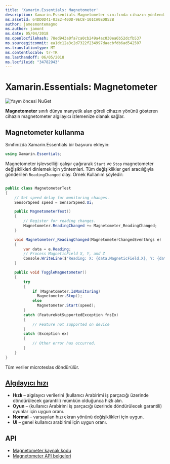 ```yaml
---
title: 'Xamarin.Essentials: Magnetometer'
description: Xamarin.Essentials Magnetometer sınıfında cihazın yönlendirmesini dünya manyetik alan göre gösterir ve cihazın magnetometer algılayıcı izlemenize izin verir.
ms.assetid: 64DD0D41-03E2-40DD-9EC8-101CA0ED852B
author: jamesmontemagno
ms.author: jamont
ms.date: 05/04/2018
ms.openlocfilehash: 78ed943a0fa7ca0cb249a4ac030ea6b52dcfb537
ms.sourcegitcommit: ea1dc12a3c2d7322f234997daacbfdb6ad542507
ms.translationtype: MT
ms.contentlocale: tr-TR
ms.lasthandoff: 06/05/2018
ms.locfileid: "34782943"
---
```

# <a name="xamarinessentials-magnetometer"></a>Xamarin.Essentials: Magnetometer

![Yayın öncesi NuGet](~/media/shared/pre-release.png)

**Magnetometer** sınıfı dünya manyetik alan göreli cihazın yönünü gösteren cihazın magnetometer algılayıcı izlemenize olanak sağlar.

## <a name="using-magnetometer"></a>Magnetometer kullanma

Sınıfınızda Xamarin.Essentials bir başvuru ekleyin:

```csharp
using Xamarin.Essentials;
```

Magnetometer işlevselliği çalışır çağırarak `Start` ve `Stop` magnetometer değişiklikleri dinlemek için yöntemleri. Tüm değişiklikler geri aracılığıyla gönderilen `ReadingChanged` olay. Örnek Kullanım şöyledir:

```csharp

public class MagnetometerTest
{
    // Set speed delay for monitoring changes.
    SensorSpeed speed = SensorSpeed.Ui;

    public MagnetometerTest()
    {
        // Register for reading changes.
        Magnetometer.ReadingChanged += Magnetometer_ReadingChanged;
    }

    void Magnetometerr_ReadingChanged(MagnetometerChangedEventArgs e)
    {
        var data = e.Reading;
        // Process MagneticField X, Y, and Z
        Console.WriteLine($"Reading: X: {data.MagneticField.X}, Y: {data.MagneticField.Y}, Z: {data.MagneticField.Z}");
    }

    public void ToggleMagnetometer()
    {
        try
        {
            if (Magnetometer.IsMonitoring)
              Magnetometer.Stop();
            else
              Magnetometer.Start(speed);
        }
        catch (FeatureNotSupportedException fnsEx)
        {
            // Feature not supported on device
        }
        catch (Exception ex)
        {
            // Other error has occurred.
        }
    }
}
```

Tüm veriler microteslas döndürülür.

## <a name="sensor-speedxrefxamarinessentialssensorspeed"></a>[Algılayıcı hızı](xref:Xamarin.Essentials.SensorSpeed)

- **Hızlı** – algılayıcı verilerini (kullanıcı Arabirimi iş parçacığı üzerinde döndürülecek garantili) mümkün olduğunca hızlı alın.
- **Oyun** – (kullanıcı Arabirimi iş parçacığı üzerinde döndürülecek garantili) oyunlar için uygun oranı.
- **Normal** – varsayılan hızı ekran yönünü değişiklikleri için uygun.
- **UI** – genel kullanıcı arabirimi için uygun oranı.

## <a name="api"></a>API

- [Magnetometer kaynak kodu](https://github.com/xamarin/Essentials/tree/master/Xamarin.Essentials/Magnetometer)
- [Magnetometer API belgeleri](xref:Xamarin.Essentials.Magnetometer)
